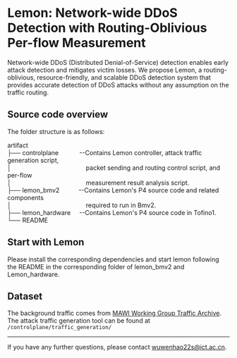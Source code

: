 # Lemon: Network-wide DDoS Detection with Routing-Oblivious Per-flow Measurement

Network-wide DDoS (Distributed Denial-of-Service) detection enables early attack detection and mitigates victim losses. We propose Lemon, a routing-oblivious, resource-friendly, and scalable DDoS detection system that provides accurate detection of DDoS attacks without any assumption on the traffic routing.

## Source code overview

The folder structure is as follows:

artifact   
├── controlplane            --Contains Lemon controller, attack traffic generation script,    
│                                           packet sending and routing control script, and per-flow    
│                                           measurement result analysis script.   
├── lemon_bmv2           --Contains Lemon's P4 source code and related components    
│                                           required to run in Bmv2.   
├── lemon_hardware     --Contains Lemon's P4 source code in Tofino1.   
└── README

## Start with Lemon

Please install the corresponding dependencies and start lemon following the README in the corresponding folder of lemon_bmv2 and Lemon_hardware.

## Dataset

The background traffic comes from [MAWI Working Group Traffic Archive](https://mawi.wide.ad.jp/mawi/). The attack traffic generation tool can be found at `/controlplane/traffic_generation/`

---

If you have any further questions, please contact wuwenhao22s@ict.ac.cn.
